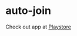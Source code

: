 # auto-join

Check out app at [Playstore](https://play.google.com/store/apps/details?id=com.princeappstudio.auto_join)
